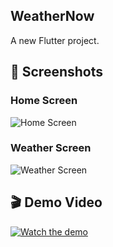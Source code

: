## WeatherNow

A new Flutter project.

## 📸 Screenshots

### Home Screen
![Home Screen](ss/Screenshot_2025-06-09-23-13-04-75_5b146dfc6fadcac5a7049652e04eac1a.png)

### Weather Screen
![Weather Screen](ss/Screenshot_2025-06-09-23-13-09-27_5b146dfc6fadcac5a7049652e04eac1a.png)


## 🎬 Demo Video

[![Watch the demo](https://img.youtube.com/vi/bZ1dq32Btus/0.jpg)](https://youtube.com/shorts/bZ1dq32Btus)


